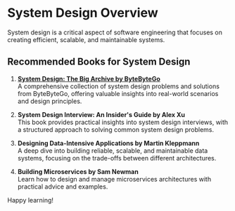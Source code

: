 # System Design Overview

System design is a critical aspect of software engineering that focuses on creating efficient, scalable, and maintainable systems. 
## Recommended Books for System Design

1. **[System Design: The Big Archive by ByteByteGo](https://drive.google.com/file/d/186L5t_YFEVSJ9jl35sv1B4s6_DLN97CS/view?usp=sharing)**  
   A comprehensive collection of system design problems and solutions from ByteByteGo, offering valuable insights into real-world scenarios and design principles.

2. **System Design Interview: An Insider's Guide by Alex Xu**  
   This book provides practical insights into system design interviews, with a structured approach to solving common system design problems.

3. **Designing Data-Intensive Applications by Martin Kleppmann**  
   A deep dive into building reliable, scalable, and maintainable data systems, focusing on the trade-offs between different architectures.

4. **Building Microservices by Sam Newman**  
   Learn how to design and manage microservices architectures with practical advice and examples.

Happy learning!
